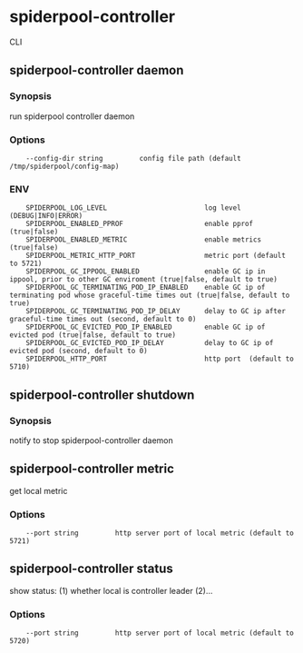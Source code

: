 # spiderpool-controller

CLI

## spiderpool-controller daemon

### Synopsis

run spiderpool controller daemon

### Options

```
    --config-dir string         config file path (default /tmp/spiderpool/config-map)
```

### ENV

```
    SPIDERPOOL_LOG_LEVEL                        log level (DEBUG|INFO|ERROR)
    SPIDERPOOL_ENABLED_PPROF                    enable pprof (true|false)
    SPIDERPOOL_ENABLED_METRIC                   enable metrics (true|false)
    SPIDERPOOL_METRIC_HTTP_PORT                 metric port (default to 5721)
    SPIDERPOOL_GC_IPPOOL_ENABLED                enable GC ip in ippool, prior to other GC enviroment (true|false, default to true)
    SPIDERPOOL_GC_TERMINATING_POD_IP_ENABLED    enable GC ip of terminating pod whose graceful-time times out (true|false, default to true)
    SPIDERPOOL_GC_TERMINATING_POD_IP_DELAY      delay to GC ip after graceful-time times out (second, default to 0)
    SPIDERPOOL_GC_EVICTED_POD_IP_ENABLED        enable GC ip of evicted pod (true|false, default to true)
    SPIDERPOOL_GC_EVICTED_POD_IP_DELAY          delay to GC ip of evicted pod (second, default to 0)
    SPIDERPOOL_HTTP_PORT                        http port  (default to 5710)
```

## spiderpool-controller shutdown

### Synopsis

notify to stop spiderpool-controller daemon

## spiderpool-controller metric

get local metric

### Options

```
    --port string         http server port of local metric (default to 5721)
```

## spiderpool-controller status

show status:
(1) whether local is controller leader
(2)...

### Options

```
    --port string         http server port of local metric (default to 5720)
```
